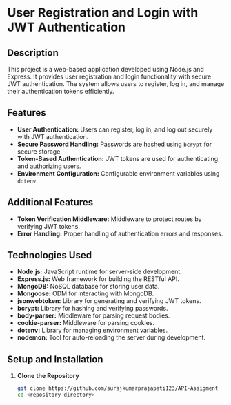 # User Registration and Login with JWT Authentication

## Description

This project is a web-based application developed using Node.js and Express. It provides user registration and login functionality with secure JWT authentication. The system allows users to register, log in, and manage their authentication tokens efficiently.

## Features

- **User Authentication:** Users can register, log in, and log out securely with JWT authentication.
- **Secure Password Handling:** Passwords are hashed using `bcrypt` for secure storage.
- **Token-Based Authentication:** JWT tokens are used for authenticating and authorizing users.
- **Environment Configuration:** Configurable environment variables using `dotenv`.

## Additional Features

- **Token Verification Middleware:** Middleware to protect routes by verifying JWT tokens.
- **Error Handling:** Proper handling of authentication errors and responses.

## Technologies Used

- **Node.js:** JavaScript runtime for server-side development.
- **Express.js:** Web framework for building the RESTful API.
- **MongoDB:** NoSQL database for storing user data.
- **Mongoose:** ODM for interacting with MongoDB.
- **jsonwebtoken:** Library for generating and verifying JWT tokens.
- **bcrypt:** Library for hashing and verifying passwords.
- **body-parser:** Middleware for parsing request bodies.
- **cookie-parser:** Middleware for parsing cookies.
- **dotenv:** Library for managing environment variables.
- **nodemon:** Tool for auto-reloading the server during development.

## Setup and Installation

1. **Clone the Repository**

   ```bash
   git clone https://github.com/surajkumarprajapati123/API-Assigment
   cd <repository-directory>
